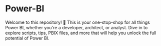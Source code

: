 # Power-BI

Welcome to this repository! 🎉 This is your one-stop-shop for all things Power BI, whether you're a developer, architect, or analyst. Dive in to explore scripts, tips, PBIX files, and more that will help you unlock the full potential of Power BI.
